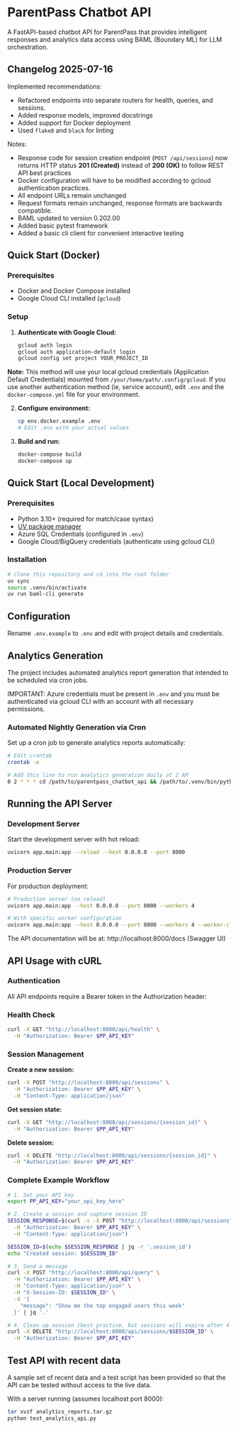 # ParentPass Chatbot API

A FastAPI-based chatbot API for ParentPass that provides intelligent responses and analytics data access using BAML (Boundary ML) for LLM orchestration.

## Changelog 2025-07-16

Implemented recommendations:
- Refactored endpoints into separate routers for health, queries, and sessions.
- Added response models, improved docstrings
- Added support for Docker deployment
- Used `flake8` and `black` for linting

Notes:
- Response code for session creation endpoint (`POST /api/sessions`) now returns HTTP status **201 (Created)** instead of **200 (OK)** to follow REST API best practices
- Docker configuration will have to be modified according to gcloud authentication practices.
- All endpoint URLs remain unchanged
- Request formats remain unchanged, response formats are backwards compatible.
- BAML updated to version 0.202.00
- Added basic pytest framework
- Added a basic cli client for convenient interactive testing

## Quick Start (Docker)

### Prerequisites
- Docker and Docker Compose installed
- Google Cloud CLI installed (`gcloud`)

### Setup
1. **Authenticate with Google Cloud:**
   ```bash
   gcloud auth login
   gcloud auth application-default login
   gcloud config set project YOUR_PROJECT_ID
   ```

**Note:** This method will use your local gcloud credentials (Application Default Credentials) mounted from `/your/home/path/.config/gcloud`. If you use another authentication method (ie, service account), edit `.env` and the `docker-compose.yml` file for your environment.

2. **Configure environment:**
   ```bash
   cp env.docker.example .env
   # Edit .env with your actual values
   ```

3. **Build and run:**
   ```bash
   docker-compose build
   docker-compose up
   ```



## Quick Start (Local Development)

### Prerequisites

- Python 3.10+ (required for match/case syntax)
- [UV package manager](https://docs.astral.sh/uv/)
- Azure SQL Credentials (configured in `.env`)
- Google Cloud/BigQuery credentials (authenticate using gcloud CLI)

### Installation

   ```bash
   # clone this repository and cd into the root folder
   uv sync
   source .venv/bin/activate
   uv run baml-cli generate
   ```

## Configuration

Rename `.env.example` to `.env` and edit with project details and credentials.

## Analytics Generation

The project includes automated analytics report generation that intended to be scheduled via cron jobs.

IMPORTANT: Azure credentials must be present in `.env` and you must be authenticated via gcloud CLI with an account with all necessary permissions.

### Automated Nightly Generation via Cron

Set up a cron job to generate analytics reports automatically:

```bash
# Edit crontab
crontab -e

# Add this line to run analytics generation daily at 2 AM
0 2 * * * cd /path/to/parentpass_chatbot_api && /path/to/.venv/bin/python generate_categorized_analytics.py >> /var/log/parentpass_analytics.log 2>&1
```

## Running the API Server

### Development Server

Start the development server with hot reload:

```bash
uvicorn app.main:app --reload --host 0.0.0.0 --port 8000
```

### Production Server

For production deployment:

```bash
# Production server (no reload)
uvicorn app.main:app --host 0.0.0.0 --port 8000 --workers 4

# With specific worker configuration
uvicorn app.main:app --host 0.0.0.0 --port 8000 --workers 4 --worker-class uvicorn.workers.UvicornWorker
```

The API documentation will be at: http://localhost:8000/docs (Swagger UI)

## API Usage with cURL

### Authentication

All API endpoints require a Bearer token in the Authorization header:

### Health Check

```bash
curl -X GET "http://localhost:8000/api/health" \
  -H "Authorization: Bearer $PP_API_KEY"
```

### Session Management

**Create a new session:**
```bash
curl -X POST "http://localhost:8000/api/sessions" \
  -H "Authorization: Bearer $PP_API_KEY" \
  -H "Content-Type: application/json"
```

**Get session state:**
```bash
curl -X GET "http://localhost:8000/api/sessions/{session_id}" \
  -H "Authorization: Bearer $PP_API_KEY"
```

**Delete session:**
```bash
curl -X DELETE "http://localhost:8000/api/sessions/{session_id}" \
  -H "Authorization: Bearer $PP_API_KEY"
```

### Complete Example Workflow

```bash
# 1. Set your API key
export PP_API_KEY="your_api_key_here"

# 2. Create a session and capture session ID
SESSION_RESPONSE=$(curl -s -X POST "http://localhost:8000/api/sessions" \
  -H "Authorization: Bearer $PP_API_KEY" \
  -H "Content-Type: application/json")

SESSION_ID=$(echo $SESSION_RESPONSE | jq -r '.session_id')
echo "Created session: $SESSION_ID"

# 3. Send a message
curl -X POST "http://localhost:8000/api/query" \
  -H "Authorization: Bearer $PP_API_KEY" \
  -H "Content-Type: application/json" \
  -H "X-Session-ID: $SESSION_ID" \
  -d '{
    "message": "Show me the top engaged users this week"
  }' | jq '.'

# 4. Clean up session (best practice, but sessions will expire after 4 hours)
curl -X DELETE "http://localhost:8000/api/sessions/$SESSION_ID" \
  -H "Authorization: Bearer $PP_API_KEY"
```

## Test API with recent data

A sample set of recent data and a test script has been provided so that the API can be tested without access to the live data.

With a server running (assumes localhost port 8000):

```bash
tar xvzf analytics_reports.tar.gz
python test_analytics_api.py
```
